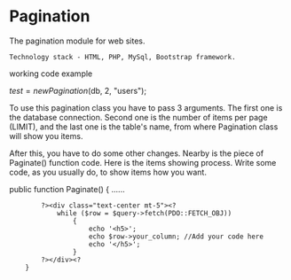 # Pagination
 The pagination module for web sites.

    Technology stack - HTML, PHP, MySql, Bootstrap framework.

 working code example 

 $test = new Pagination($db, 2, "users"); 

To use this pagination class you have to pass 3 arguments. The first one is the database connection. Second one is the number of items per page (LIMIT), and the last one is the table's name, from where Pagination class will show you items.

After this, you have to do some other changes. Nearby is the piece of Paginate() function code. Here is the items showing process. Write some code, as you usually do, to show items how you want. 

public function Paginate() 
        { 
                ......

            ?><div class="text-center mt-5"><?
                while ($row = $query->fetch(PDO::FETCH_OBJ)) 
                    {
                        echo '<h5>';
                        echo $row->your_column; //Add your code here
                        echo '</h5>';
                    }
            ?></div><?      
        }